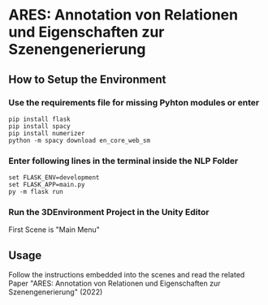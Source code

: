 # ARES: Annotation von Relationen und Eigenschaften zur Szenengenerierung

## How to Setup the Environment

### Use the requirements file for missing Pyhton modules or enter
```
pip install flask
pip install spacy
pip install numerizer
python -m spacy download en_core_web_sm
```
### Enter following lines in the terminal inside the NLP Folder
```
set FLASK_ENV=development
set FLASK_APP=main.py
py -m flask run
```
### Run the 3DEnvironment Project in the Unity Editor 
First Scene is "Main Menu"

## Usage

Follow the instructions embedded into the scenes and read the related Paper "ARES: Annotation von Relationen und Eigenschaften zur Szenengenerierung" (2022)